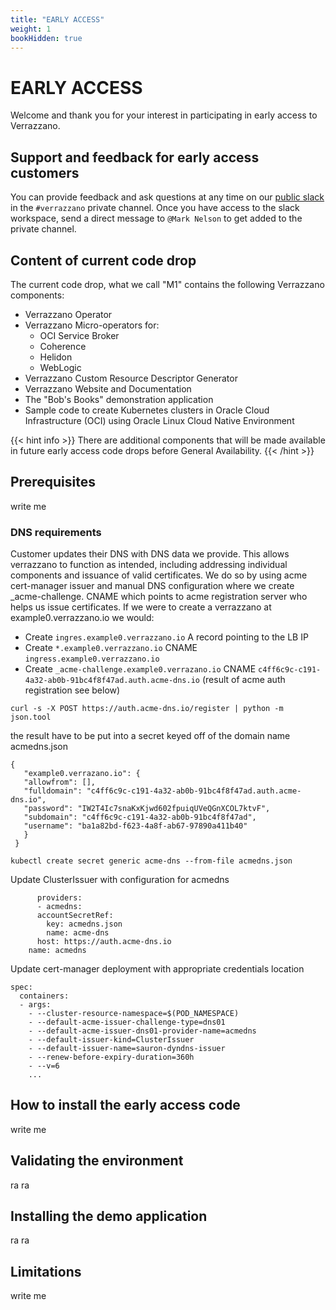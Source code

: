 ```yaml
---
title: "EARLY ACCESS"
weight: 1
bookHidden: true
---
```


# EARLY ACCESS

Welcome and thank you for your interest in participating in early
access to Verrazzano.

## Support and feedback for early access customers

You can provide feedback and ask questions at any time on our
[public slack](https://weblogic-slack-inviter.herokuapp.com/) in
the `#verrazzano` private channel.  Once you have access to the
slack workspace, send a direct message to `@Mark Nelson` to get
added to the private channel.

## Content of current code drop

The current code drop, what we call "M1" contains the following
Verrazzano components:

* Verrazzano Operator
* Verrazzano Micro-operators for:
   * OCI Service Broker
   * Coherence
   * Helidon
   * WebLogic
* Verrazzano Custom Resource Descriptor Generator
* Verrazzano Website and Documentation
* The "Bob's Books" demonstration application
* Sample code to create Kubernetes clusters in Oracle Cloud Infrastructure (OCI)
  using Oracle Linux Cloud Native Environment

{{< hint info >}}
There are additional components that will be made available in future
early access code drops before General Availability.
{{< /hint >}}

## Prerequisites

write me

### DNS requirements

Customer updates their DNS with DNS data we provide. This allows verrazzano to function as intended, including addressing individual components and issuance of valid certificates. We do so by using acme cert-manager issuer and manual DNS configuration where we create _acme-challenge. CNAME which points to acme registration server who helps us issue certificates. If we were to create a verrazzano at example0.verrazzano.io we would:

* Create `ingres.example0.verrazzano.io` A record pointing to the LB IP
* Create `*.example0.verrazzano.io` CNAME `ingress.example0.verrazzano.io`
* Create `_acme-challenge.example0.verrazano.io` CNAME `c4ff6c9c-c191-4a32-ab0b-91bc4f8f47ad.auth.acme-dns.io` (result of acme auth registration see below)

`curl -s -X POST https://auth.acme-dns.io/register | python -m json.tool`

the result have to be put into a secret keyed off of the domain name acmedns.json

```
{
   "example0.verrazano.io": {
   "allowfrom": [],
   "fulldomain": "c4ff6c9c-c191-4a32-ab0b-91bc4f8f47ad.auth.acme-dns.io",
   "password": "IW2T4Ic7snaKxKjwd602fpuiqUVeQGnXCOL7ktvF",
   "subdomain": "c4ff6c9c-c191-4a32-ab0b-91bc4f8f47ad",
   "username": "ba1a82bd-f623-4a8f-ab67-97890a411b40"
   }
 }
```

`kubectl create secret generic acme-dns --from-file acmedns.json`

Update ClusterIssuer with configuration for acmedns

```
      providers:
      - acmedns:
	  accountSecretRef:
	    key: acmedns.json
	    name: acme-dns
	  host: https://auth.acme-dns.io
	name: acmedns
```

Update cert-manager deployment with appropriate credentials location

```
spec:
  containers:
  - args:
    - --cluster-resource-namespace=$(POD_NAMESPACE)
    - --default-acme-issuer-challenge-type=dns01
    - --default-acme-issuer-dns01-provider-name=acmedns
    - --default-issuer-kind=ClusterIssuer
    - --default-issuer-name=sauron-dyndns-issuer
    - --renew-before-expiry-duration=360h
    - --v=6
    ...
```    


## How to install the early access code

write me

## Validating the environment

ra ra

## Installing the demo application

ra ra


## Limitations

write me

